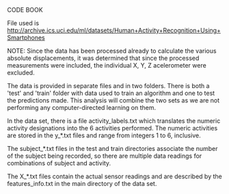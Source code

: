 CODE BOOK

File used is  http://archive.ics.uci.edu/ml/datasets/Human+Activity+Recognition+Using+Smartphones
 
NOTE: Since the data has been processed already to calculate the various absolute displacements, 
it was determined that since the processed measurements were included, the individual X, Y, Z acelerometer were excluded.

The data is provided in separate files and in two folders. 
There is both a 'test' and 'train' folder with data used to train an algorithm and one to test the predictions made. 
This analysis will combine the two sets as we are not performing any computer-directed learning on them.

In the data set, there is a file activity_labels.txt which translates the numeric activity designations into the 6 activities performed.
The numeric activities are stored in the y_*.txt files and range from integers 1 to 6, inclusive.

The subject_*.txt files in the test and train directories associate the number of the subject being recorded,
so there are multiple data readings for combinations of subject and activity.

The X_*.txt files contain the actual sensor readings and are described by the features_info.txt in the main directory of the data set.